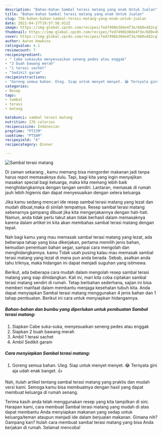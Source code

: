 ```yaml
---
description: "Bahan-bahan Sambal terasi matang yang enak Untuk Jualan"
title: "Bahan-bahan Sambal terasi matang yang enak Untuk Jualan"
slug: 756-bahan-bahan-sambal-terasi-matang-yang-enak-untuk-jualan
date: 2021-04-27T19:57:58.912Z
image: https://img-global.cpcdn.com/recipes/fed7496b38de4f3e/680x482cq70/sambal-terasi-matang-foto-resep-utama.jpg
thumbnail: https://img-global.cpcdn.com/recipes/fed7496b38de4f3e/680x482cq70/sambal-terasi-matang-foto-resep-utama.jpg
cover: https://img-global.cpcdn.com/recipes/fed7496b38de4f3e/680x482cq70/sambal-terasi-matang-foto-resep-utama.jpg
author: Aaron Hawkins
ratingvalue: 4.1
reviewcount: 7
recipeingredient:
- " Cabe sukasuka menyesuaikan seneng pedes atau enggak"
- "2 buah bawang merah"
- "1 terasi sachet"
- "Sedikit garam"
recipeinstructions:
- "Goreng semua bahan. Uleg. Siap untuk menyet menyet. 😂 Ternyata gini aja udah enak banget. 👍"
categories:
- Resep
tags:
- sambal
- terasi
- matang

katakunci: sambal terasi matang 
nutrition: 276 calories
recipecuisine: Indonesian
preptime: "PT37M"
cooktime: "PT58M"
recipeyield: "4"
recipecategory: Dinner

---
```



![Sambal terasi matang](https://img-global.cpcdn.com/recipes/fed7496b38de4f3e/680x482cq70/sambal-terasi-matang-foto-resep-utama.jpg)

Di zaman  sekarang , kamu memang bisa mengorder makanan jadi tanpa harus repot memasaknya dulu. Tapi, bagi kita yang ingin menyajikan masakan special bagi keluarga, maka kita memang lebih baik menghidangkannya dengan tangan sendiri. Lantaran, memasak di rumah jauh lebih higienis dan dapat menyesuaikan dengan selera keluarga.

Jika kamu sedang mencari ide resep sambal terasi matang yang lezat dan mudah dibuat,maka di sinilah tempatnya. Resep sambal terasi matang  sebenarnya gampang dibuat jika kita mengerjakannya dengan hati-hati. Namun, anda tidak perlu takut akan tidak berhasil dalam memasaknya 
karena dalam artikel ini kita akan membahas sambal terasi matang dengan tepat.  



Nah bagi kamu yang mau memasak sambal terasi matang yang lezat, ada beberapa tahap yang bisa dikerjakan, pertama memilih jenis bahan, kemudian penentuan bahan segar, sampai cara mengolah dan menghidangkannya. kamu Tidak usah pusing kalau mau memasak sambal terasi matang yang lezat di mana pun anda berada. Sebab, asalkan anda  tahu triknya, maka hidangan ini dapat menjadi suguhan yang istimewa.

Berikut, ada beberapa cara mudah dalam mengolah resep sambal terasi matang yang siap dihidangkan. Kali ini, mari kita coba ciptakan sambal terasi matang sendiri di rumah. Tetap berbahan sederhana, sajian ini bisa memberi manfaat dalam membantu menjaga kesehatan tubuh kita. Anda dapat menyiapkan Sambal terasi matang menggunakan 4 jenis bahan dan 1 tahap pembuatan. Berikut ini cara untuk menyiapkan hidangannya.

<!--inarticleads1-->

##### Bahan-bahan dan bumbu yang diperlukan untuk pembuatan Sambal terasi matang:

1. Siapkan  Cabe suka-suka, menyesuaikan seneng pedes atau enggak
1. Siapkan 2 buah bawang merah
1. Ambil 1 terasi sachet
1. Ambil Sedikit garam




<!--inarticleads2-->

##### Cara menyiapkan Sambal terasi matang:

1. Goreng semua bahan. Uleg. Siap untuk menyet menyet. 😂 Ternyata gini aja udah enak banget. 👍




Nah, itulah artikel tentang  sambal terasi matang  yang praktis dan mudah versi kami. Semoga kamu bisa membuatnya dengan hasil yang dapat membuat keluarga di rumah senang. 

Terima kasih anda telah menggunakan resep yang kita tampilkan di sini. Harapan kami, cara membuat  Sambal terasi matang yang mudah di atas dapat membantu Anda menyiapkan makanan yang sedap untuk keluarga/teman ataupun menjadi ide dalam berjualan makanan. Gimana nih? Gampang kan? Itulah cara membuat sambal terasi matang yang bisa Anda kerjakan di rumah. Selamat mencoba!

